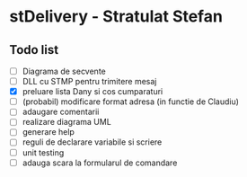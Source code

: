 # stDelivery - Stratulat Stefan
## Todo list
* [ ] Diagrama de secvente
* [ ] DLL cu STMP pentru trimitere mesaj
* [X] preluare lista Dany si cos cumparaturi
* [ ] (probabil) modificare format adresa (in functie de Claudiu)
* [ ] adaugare comentarii
* [ ] realizare diagrama UML
* [ ] generare help
* [ ] reguli de declarare variabile si scriere
* [ ] unit testing
* [ ] adauga scara la formularul de comandare
